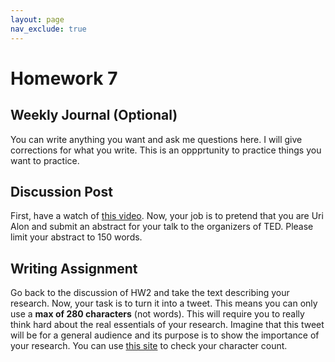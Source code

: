 ```yaml
---
layout: page
nav_exclude: true
---
```


# Homework 7

## Weekly Journal (Optional)
You can write anything you want and ask me questions here. I will give corrections for 
what you write. This is an oppprtunity to practice things you want to practice.

## Discussion Post
First, have a watch of [this video](https://www.youtube.com/watch?v=F1U26PLiXjM). 
Now, your job is to pretend that you are Uri Alon and submit an abstract for your talk to the organizers of TED. 
Please limit your abstract to 150 words.

## Writing Assignment
Go back to the discussion of HW2 and take the text describing your research.
Now, your task is to turn it into a tweet. This means you can only use a **max of 280 characters** (not words).
This will require you to really think hard about the real essentials of your research. Imagine that this tweet
will be for a general audience and its purpose is to show the importance of your research. 
You can use [this site](https://wordcounter.net/character-count) to check your character count.